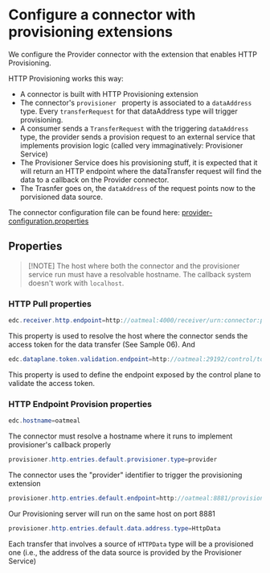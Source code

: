 # Configure a connector with provisioning extensions

We configure the Provider connector with the extension that enables HTTP Provisioning.

HTTP Provisioning works this way:
* A connector is built with HTTP Provisioning extension
* The connector's  ```provisioner ``` property is associated to a ```dataAddress``` type. Every ```transferRequest``` for that dataAddress type will trigger provisioning.
* A consumer sends a ```TransferRequest``` with the triggering ```dataAddress``` type, the provider sends a provision request to an external service that implements provision logic (called very immaginatively: Provisioner Service)
* The Provisioner Service does his provisioning stuff, it is expected that it will return an HTTP endpoint where the dataTransfer request will find the data to a callback on the Provider connector.
* The Trasnfer goes on, the ```dataAddress``` of the request points now to the porvisioned data source.

 The connector configuration file can be found here: [provider-configuration.properties](http-pull-prov-provider/provider-configuration.properties)

 ## Properties
 > [!NOTE] The host where both the connector and the provisioner service run must have a resolvable hostname. The callback system doesn't work with ```localhost```.
 
### HTTP Pull properties
 ```java
edc.receiver.http.endpoint=http://oatmeal:4000/receiver/urn:connector:provider/callback 
```
This property is used to resolve the host where the connector sends the access token for the data transfer (See Sample 06).
And
 ```java
edc.dataplane.token.validation.endpoint=http://oatmeal:29192/control/token
```
This property is used to define the endpoint exposed by the control plane to validate the access token.
 
### HTTP Endpoint Provision  properties

```java
edc.hostname=oatmeal
```
The connector must resolve a hostname where it runs to implement provisioner's callback properly

```java
provisioner.http.entries.default.provisioner.type=provider
```
The connector uses the "provider" identifier to trigger the provisioning extension

```java
provisioner.http.entries.default.endpoint=http://oatmeal:8881/provision
```
Our Provisioning server will run on the same host on port 8881

```java
provisioner.http.entries.default.data.address.type=HttpData
```
Each transfer that involves a source of ```HTTPData``` type will be a provisioned one (i.e., the address of the data source is provided by the Provisioner Service)
